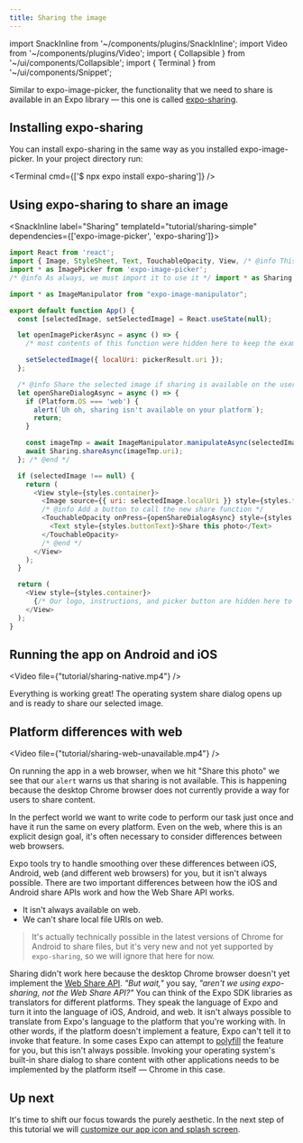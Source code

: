 ```yaml
---
title: Sharing the image
---
```


import SnackInline from '~/components/plugins/SnackInline';
import Video from '~/components/plugins/Video';
import { Collapsible } from '~/ui/components/Collapsible';
import { Terminal } from '~/ui/components/Snippet';

Similar to expo-image-picker, the functionality that we need to share is available in an Expo library &mdash; this one is called [expo-sharing](/versions/latest/sdk/sharing).

## Installing expo-sharing

You can install expo-sharing in the same way as you installed expo-image-picker. In your project directory run:

<Terminal cmd={['$ npx expo install expo-sharing']} />

## Using expo-sharing to share an image

<SnackInline label="Sharing" templateId="tutorial/sharing-simple" dependencies={['expo-image-picker', 'expo-sharing']}>

<!-- prettier-ignore -->
```js
import React from 'react';
import { Image, StyleSheet, Text, TouchableOpacity, View, /* @info This is required to determine which platform the code is going to run */ Platform /* @end */ } from 'react-native';
import * as ImagePicker from 'expo-image-picker';
/* @info As always, we must import it to use it */ import * as Sharing from 'expo-sharing'; /* @end */

import * as ImageManipulator from "expo-image-manipulator";

export default function App() {
  const [selectedImage, setSelectedImage] = React.useState(null);

  let openImagePickerAsync = async () => {
    /* most contents of this function were hidden here to keep the example brief */

    setSelectedImage({ localUri: pickerResult.uri });
  };

  /* @info Share the selected image if sharing is available on the user's device */
  let openShareDialogAsync = async () => {    
    if (Platform.OS === 'web') {
      alert(`Uh oh, sharing isn't available on your platform`);
      return;
    }

    const imageTmp = await ImageManipulator.manipulateAsync(selectedImage.localUri);
    await Sharing.shareAsync(imageTmp.uri);
  }; /* @end */

  if (selectedImage !== null) {
    return (
      <View style={styles.container}>
        <Image source={{ uri: selectedImage.localUri }} style={styles.thumbnail} />
        /* @info Add a button to call the new share function */
        <TouchableOpacity onPress={openShareDialogAsync} style={styles.button}>
          <Text style={styles.buttonText}>Share this photo</Text>
        </TouchableOpacity>
        /* @end */
      </View>
    );
  }

  return (
    <View style={styles.container}>
      {/* Our logo, instructions, and picker button are hidden here to keep the example brief */}
    </View>
  );
}
```

</SnackInline>

## Running the app on Android and iOS

<Video file={"tutorial/sharing-native.mp4"} />

Everything is working great! The operating system share dialog opens up and is ready to share our selected image.

## Platform differences with web

<Video file={"tutorial/sharing-web-unavailable.mp4"} />

On running the app in a web browser, when we hit "Share this photo" we see that our `alert` warns us that sharing is not available. This is happening because the desktop Chrome browser does not currently provide a way for users to share content.

In the perfect world we want to write code to perform our task just once and have it run the same on every platform. Even on the web, where this is an explicit design goal, it's often necessary to consider differences between web browsers.

Expo tools try to handle smoothing over these differences between iOS, Android, web (and different web browsers) for you, but it isn't always possible. There are two important differences between how the iOS and Android share APIs work and how the Web Share API works.

- It isn't always available on web.
- We can't share local file URIs on web.

> It's actually technically possible in the latest versions of Chrome for Android to share files, but it's very new and not yet supported by `expo-sharing`, so we will ignore that here for now.

<Collapsible summary="Want to learn more about why we can't use expo-sharing in Chrome?">

Sharing didn't work here because the desktop Chrome browser doesn't yet implement the [Web Share API](https://web.dev/web-share/). _"But wait,"_ you say, _"aren't we using expo-sharing, not the Web Share API?"_ You can think of the Expo SDK libraries as translators for different platforms. They speak the language of Expo and turn it into the language of iOS, Android, and web. It isn't always possible to translate from Expo's language to the platform that you're working with. In other words, if the platform doesn't implement a feature, Expo can't tell it to invoke that feature. In some cases Expo can attempt to [polyfill](<https://en.wikipedia.org/wiki/Polyfill_(programming)>) the feature for you, but this isn't always possible. Invoking your operating system's built-in share dialog to share content with other applications needs to be implemented by the platform itself &mdash; Chrome in this case.

</Collapsible>

## Up next

It's time to shift our focus towards the purely aesthetic. In the next step of this tutorial we will [customize our app icon and splash screen](/tutorial/configuration).

<!-- TODO(brentvatne): when we have a better workflow for https in expo-cli and a way to open Snack web on mobile we should revisit this -->

<!-- ### Getting it working with another browser

Sharing is supported on the following browsers at the time of writing:

- Recent versions of mobile and desktop Safari.
- Recent versions of Chrome for Android.

There is just one small catch &mdash; we need to use `https`. Close `expo-cli` and run it again with `expo start --https`. Now we can copy and paste the URL into Safari and try again. -->
